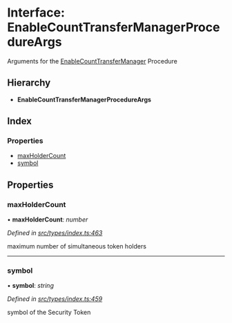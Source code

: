 # Interface: EnableCountTransferManagerProcedureArgs

Arguments for the [EnableCountTransferManager](../enums/_types_index_.proceduretype.md#enablecounttransfermanager) Procedure

## Hierarchy

* **EnableCountTransferManagerProcedureArgs**

## Index

### Properties

* [maxHolderCount](_types_index_.enablecounttransfermanagerprocedureargs.md#maxholdercount)
* [symbol](_types_index_.enablecounttransfermanagerprocedureargs.md#symbol)

## Properties

###  maxHolderCount

• **maxHolderCount**: *number*

*Defined in [src/types/index.ts:463](https://github.com/PolymathNetwork/polymath-sdk/blob/550676f/src/types/index.ts#L463)*

maximum number of simultaneous token holders

___

###  symbol

• **symbol**: *string*

*Defined in [src/types/index.ts:459](https://github.com/PolymathNetwork/polymath-sdk/blob/550676f/src/types/index.ts#L459)*

symbol of the Security Token
